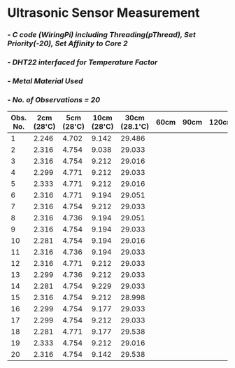 # **Ultrasonic Sensor Measurement**
### *- C code (WiringPi) including Threading(pThread), Set Priority(-20), Set Affinity to Core 2*
### *- DHT22 interfaced for Temperature Factor*
### *- Metal Material Used*
### *- No. of Observations = 20*


Obs. No. | 2cm (28'C) | 5cm (28'C) | 10cm  (28'C) | 30cm (28.1'C) | 60cm | 90cm | 120cm | 150
----| ----| ----| ----| ----| ----| ----| ----| ----
1 | 2.246  | 4.702  | 9.142  | 29.486 
2 | 2.316  | 4.754  | 9.038  | 29.033 
3 | 2.316  | 4.754  | 9.212  | 29.016 
4 | 2.299  | 4.771  | 9.212  | 29.033 
5 | 2.333  | 4.771  | 9.212  | 29.016 
6 | 2.316  | 4.771  | 9.194  | 29.051 
7 | 2.316  | 4.754  | 9.212  | 29.033 
8 | 2.316  | 4.736  | 9.194  | 29.051 
9 | 2.316  | 4.754  | 9.194  | 29.033 
10 | 2.281  | 4.754  | 9.194  | 29.016 
11 | 2.316  | 4.736  | 9.194  | 29.033 
12 | 2.316  | 4.771  | 9.212  | 29.033 
13 | 2.299  | 4.736  | 9.212  | 29.033 
14 | 2.281  | 4.754  | 9.229  | 29.033 
15 | 2.316  | 4.754  | 9.212  | 28.998 
16 | 2.299  | 4.754  | 9.177  | 29.033 
17 | 2.299  | 4.754  | 9.212  | 29.033 
18 | 2.281  | 4.771  | 9.177  | 29.538 
19 | 2.333  | 4.754  | 9.212  | 29.016 
20 | 2.316  | 4.754  | 9.142  | 29.538 



